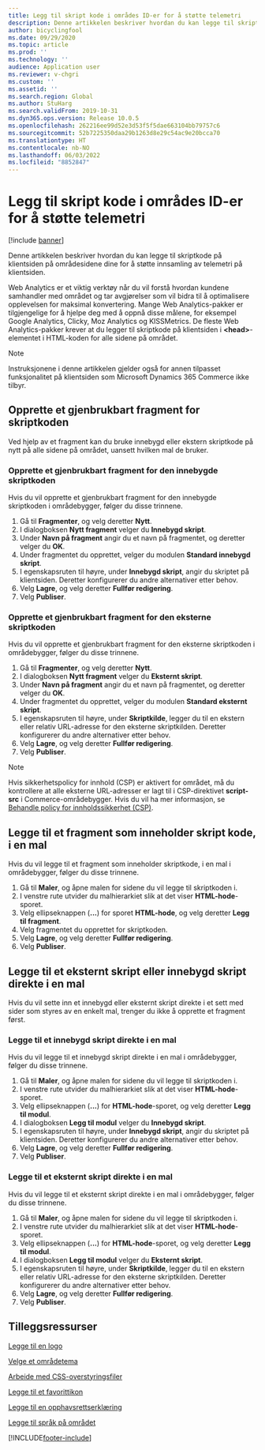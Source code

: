 ```yaml
---
title: Legg til skript kode i områdes ID-er for å støtte telemetri
description: Denne artikkelen beskriver hvordan du kan legge til skriptkode på klientsiden på områdesidene dine for å støtte innsamling av telemetri på klientsiden.
author: bicyclingfool
ms.date: 09/29/2020
ms.topic: article
ms.prod: ''
ms.technology: ''
audience: Application user
ms.reviewer: v-chgri
ms.custom: ''
ms.assetid: ''
ms.search.region: Global
ms.author: StuHarg
ms.search.validFrom: 2019-10-31
ms.dyn365.ops.version: Release 10.0.5
ms.openlocfilehash: 262216ee99d52e3d53f5f5dae663104bb79757c6
ms.sourcegitcommit: 52b7225350daa29b1263d8e29c54ac9e20bcca70
ms.translationtype: HT
ms.contentlocale: nb-NO
ms.lasthandoff: 06/03/2022
ms.locfileid: "8852847"
---
```

# <a name="add-script-code-to-site-pages-to-support-telemetry"></a>Legg til skript kode i områdes ID-er for å støtte telemetri

[!include [banner](includes/banner.md)]

Denne artikkelen beskriver hvordan du kan legge til skriptkode på klientsiden på områdesidene dine for å støtte innsamling av telemetri på klientsiden.

Web Analytics er et viktig verktøy når du vil forstå hvordan kundene samhandler med området og tar avgjørelser som vil bidra til å optimalisere opplevelsen for maksimal konvertering. Mange Web Analytics-pakker er tilgjengelige for å hjelpe deg med å oppnå disse målene, for eksempel Google Analytics, Clicky, Moz Analytics og KISSMetrics. De fleste Web Analytics-pakker krever at du legger til skriptkode på klientsiden i **\<head\>**-elementet i HTML-koden for alle sidene på området.

> [!NOTE]
> Instruksjonene i denne artikkelen gjelder også for annen tilpasset funksjonalitet på klientsiden som Microsoft Dynamics 365 Commerce ikke tilbyr.

## <a name="create-a-reusable-fragment-for-your-script-code"></a>Opprette et gjenbrukbart fragment for skriptkoden

Ved hjelp av et fragment kan du bruke innebygd eller ekstern skriptkode på nytt på alle sidene på området, uansett hvilken mal de bruker.

### <a name="create-a-reusable-fragment-for-your-inline-script-code"></a>Opprette et gjenbrukbart fragment for den innebygde skriptkoden

Hvis du vil opprette et gjenbrukbart fragment for den innebygde skriptkoden i områdebygger, følger du disse trinnene.

1. Gå til **Fragmenter**, og velg deretter **Nytt**.
1. I dialogboksen **Nytt fragment** velger du **Innebygd skript**.
1. Under **Navn på fragment** angir du et navn på fragmentet, og deretter velger du **OK**.
1. Under fragmentet du opprettet, velger du modulen **Standard innebygd skript**.
1. I egenskapsruten til høyre, under **Innebygd skript**, angir du skriptet på klientsiden. Deretter konfigurerer du andre alternativer etter behov.
1. Velg **Lagre**, og velg deretter **Fullfør redigering**.
1. Velg **Publiser**.

### <a name="create-a-reusable-fragment-for-your-external-script-code"></a>Opprette et gjenbrukbart fragment for den eksterne skriptkoden

Hvis du vil opprette et gjenbrukbart fragment for den eksterne skriptkoden i områdebygger, følger du disse trinnene.

1. Gå til **Fragmenter**, og velg deretter **Nytt**.
1. I dialogboksen **Nytt fragment** velger du **Eksternt skript**.
1. Under **Navn på fragment** angir du et navn på fragmentet, og deretter velger du **OK**.
1. Under fragmentet du opprettet, velger du modulen **Standard eksternt skript**.
1. I egenskapsruten til høyre, under **Skriptkilde**, legger du til en ekstern eller relativ URL-adresse for den eksterne skriptkilden. Deretter konfigurerer du andre alternativer etter behov.
1. Velg **Lagre**, og velg deretter **Fullfør redigering**.
1. Velg **Publiser**.

> [!NOTE]
> Hvis sikkerhetspolicy for innhold (CSP) er aktivert for området, må du kontrollere at alle eksterne URL-adresser er lagt til i CSP-direktivet **script-src** i Commerce-områdebygger. Hvis du vil ha mer informasjon, se [Behandle policy for innholdssikkerhet (CSP)](manage-csp.md).

## <a name="add-a-fragment-that-includes-script-code-to-a-template"></a>Legge til et fragment som inneholder skript kode, i en mal

Hvis du vil legge til et fragment som inneholder skriptkode, i en mal i områdebygger, følger du disse trinnene.

1. Gå til **Maler**, og åpne malen for sidene du vil legge til skriptkoden i.
1. I venstre rute utvider du malhierarkiet slik at det viser **HTML-hode**-sporet.
1. Velg ellipseknappen (**...**) for sporet **HTML-hode**, og velg deretter **Legg til fragment**.
1. Velg fragmentet du opprettet for skriptkoden.
1. Velg **Lagre**, og velg deretter **Fullfør redigering**.
1. Velg **Publiser**.

## <a name="add-an-external-script-or-inline-script-directly-to-a-template"></a>Legge til et eksternt skript eller innebygd skript direkte i en mal

Hvis du vil sette inn et innebygd eller eksternt skript direkte i et sett med sider som styres av en enkelt mal, trenger du ikke å opprette et fragment først.

### <a name="add-an-inline-script-directly-to-a-template"></a>Legge til et innebygd skript direkte i en mal

Hvis du vil legge til et innebygd skript direkte i en mal i områdebygger, følger du disse trinnene.

1. Gå til **Maler**, og åpne malen for sidene du vil legge til skriptkoden i.
1. I venstre rute utvider du malhierarkiet slik at det viser **HTML-hode**-sporet.
1. Velg ellipseknappen (**...**) for **HTML-hode**-sporet, og velg deretter **Legg til modul**.
1. I dialogboksen **Legg til modul** velger du **Innebygd skript**.
1. I egenskapsruten til høyre, under **Innebygd skript**, angir du skriptet på klientsiden. Deretter konfigurerer du andre alternativer etter behov.
1. Velg **Lagre**, og velg deretter **Fullfør redigering**.
1. Velg **Publiser**.

### <a name="add-an-external-script-directly-to-a-template"></a>Legge til et eksternt skript direkte i en mal

Hvis du vil legge til et eksternt skript direkte i en mal i områdebygger, følger du disse trinnene.

1. Gå til **Maler**, og åpne malen for sidene du vil legge til skriptkoden i.
1. I venstre rute utvider du malhierarkiet slik at det viser **HTML-hode**-sporet.
1. Velg ellipseknappen (**...**) for **HTML-hode**-sporet, og velg deretter **Legg til modul**.
1. I dialogboksen **Legg til modul** velger du **Eksternt skript**.
1. I egenskapsruten til høyre, under **Skriptkilde**, legger du til en ekstern eller relativ URL-adresse for den eksterne skriptkilden. Deretter konfigurerer du andre alternativer etter behov.
1. Velg **Lagre**, og velg deretter **Fullfør redigering**.
1. Velg **Publiser**.

## <a name="additional-resources"></a>Tilleggsressurser

[Legge til en logo](add-logo.md)

[Velge et områdetema](select-site-theme.md)

[Arbeide med CSS-overstyringsfiler](css-override-files.md)

[Legge til et favorittikon](add-favicon.md)

[Legge til en opphavsrettserklæring](add-copyright-notice.md)

[Legge til språk på området](add-languages-to-site.md)


[!INCLUDE[footer-include](../includes/footer-banner.md)]
